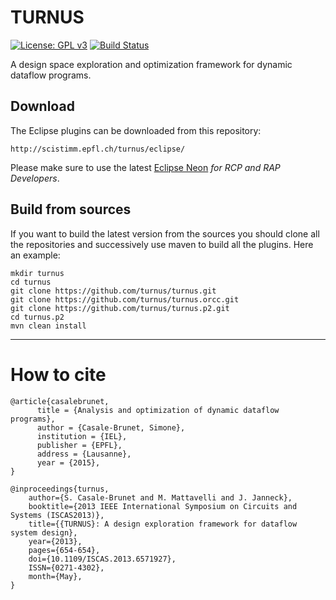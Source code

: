 # TURNUS

[![License: GPL v3](https://img.shields.io/badge/License-GPL%20v3-blue.svg)](http://www.gnu.org/licenses/gpl-3.0) [![Build Status](https://travis-ci.org/turnus/turnus.svg?branch=master)](https://travis-ci.org/turnus/turnus) 

A design space exploration and optimization framework for dynamic dataflow programs.

## Download

The Eclipse plugins can be downloaded from this repository:

```
http://scistimm.epfl.ch/turnus/eclipse/
```


Please make sure to use the latest [Eclipse Neon](http://www.eclipse.org/downloads/packages/eclipse-rcp-and-rap-developers/neon1a) *for RCP and RAP Developers*.

## Build from sources
If you want to build the latest version from the sources you should clone all the repositories and successively use maven to build all the plugins. Here an example:

```
mkdir turnus
cd turnus
git clone https://github.com/turnus/turnus.git
git clone https://github.com/turnus/turnus.orcc.git
git clone https://github.com/turnus/turnus.p2.git
cd turnus.p2
mvn clean install
```

---

# How to cite


```
@article{casalebrunet,
      title = {Analysis and optimization of dynamic dataflow programs},
      author = {Casale-Brunet, Simone},
      institution = {IEL},
      publisher = {EPFL},
      address = {Lausanne},
      year = {2015},
}

@inproceedings{turnus, 
	author={S. Casale-Brunet and M. Mattavelli and J. Janneck}, 
	booktitle={2013 IEEE International Symposium on Circuits and Systems (ISCAS2013)}, 
	title={{TURNUS}: A design exploration framework for dataflow system design}, 
	year={2013},  
	pages={654-654},
	doi={10.1109/ISCAS.2013.6571927}, 
	ISSN={0271-4302}, 
	month={May},
}

```



